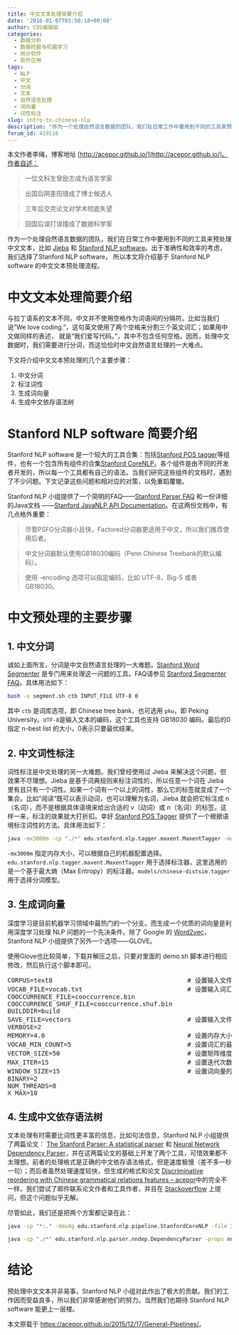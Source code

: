 ```yaml
---
title: 中文文本处理简要介绍
date: '2016-01-07T03:50:18+00:00'
author: COS编辑部
categories:
  - 数据分析
  - 数据挖掘与机器学习
  - 统计软件
  - 软件应用
tags:
  - NLP
  - 中文
  - 分词
  - 文本
  - 自然语言处理
  - 词向量
  - 词性标注
slug: intro-to-chinese-nlp
description: "作为一个处理自然语言数据的团队，我们在日常工作中要用到不同的工具来预处理中文文本，比如 [Jieba](https://github.com/fxsjy/jieba) 和 [Stanford NLP software](http://nlp.stanford.edu/software/)。出于准确性和效率的考虑，我们选择了Stanford NLP software， 所以本文将介绍基于 Stanford NLP software 的中文文本预处理流程。"
forum_id: 419116
---
```


本文作者李绳，博客地址 [http://acepor.github.io/](http://acepor.github.io/)。作者自述：

> 一位文科生曾励志成为语言学家
  
> 出国后阴差阳错成了博士候选人
  
> 三年后交完论文对学术彻底失望
  
> 回国后误打误撞成了数据科学家

作为一个处理自然语言数据的团队，我们在日常工作中要用到不同的工具来预处理中文文本，比如 [Jieba](https://github.com/fxsjy/jieba) 和 [Stanford NLP software](http://nlp.stanford.edu/software/)。出于准确性和效率的考虑，我们选择了Stanford NLP software， 所以本文将介绍基于 Stanford NLP software 的中文文本预处理流程。

# 中文文本处理简要介绍

与拉丁语系的文本不同，中文并不使用空格作为词语间的分隔符。比如当我们说“We love coding.”，这句英文使用了两个空格来分割三个英文词汇；如果用中文做同样的表述， 就是“我们爱写代码。”，其中不包含任何空格。因而，处理中文数据时，我们需要进行分词，而这恰恰时中文自然语言处理的一大难点。

下文将介绍中文文本预处理的几个主要步骤：

  1. 中文分词
  2. 标注词性
  3. 生成词向量
  4. 生成中文依存语法树

# Stanford NLP software 简要介绍

Stanford NLP software 是一个较大的工具合集：包括[Stanford POS tagger](http://127.0.0.1:21142/rmd_output/2/nlp.stanford.edu/software/tagger.shtml)等组件，也有一个包含所有组件的合集[Stanford CoreNLP](http://127.0.0.1:21142/rmd_output/2/stanfordnlp.github.io/CoreNLP/)。各个组件是由不同的开发者开发的，所以每一个工具都有自己的语法。当我们研究这些组件的文档时，遇到了不少问题。下文记录这些问题和相对应的对策，以免重蹈覆辙。

Stanford NLP 小组提供了一个简明的FAQ——[Stanford Parser FAQ](http://nlp.stanford.edu/software/parser-faq.shtml) 和一份详细的Java文档 ——[Stanford JavaNLP API Documentation](http://nlp.stanford.edu/nlp/javadoc/javanlp/overview-summary.html)。在这两份文档中，有几点格外重要：

> 尽管PSFG分词器小且快，Factored分词器更适用于中文，所以我们推荐使用后者。

> 中文分词器默认使用GB18030编码（Penn Chinese Treebank的默认编码）。

> 使用 -encoding 选项可以指定编码，比如 UTF-8，Big-5 或者 GB18030。

# 中文预处理的主要步骤

## 1. 中文分词

诚如上面所言，分词是中文自然语言处理的一大难题。[Stanford Word Segmenter](http://nlp.stanford.edu/software/segmenter.shtml) 是专门用来处理这一问题的工具。FAQ请参见 [Stanford Segmenter FAQ](http://nlp.stanford.edu/software/segmenter-faq.shtml)。具体用法如下：

```bash
bash -x segment.sh ctb INPUT_FILE UTF-8 0
```

其中 `ctb` 是词库选项，即 Chinese tree bank，也可选用 `pku`，即 Peking University。`UTF-8`是输入文本的编码，这个工具也支持 GB18030 编码。最后的0指定 n-best list 的大小，0表示只要最优结果。



## 2. 中文词性标注

词性标注是中文处理的另一大难题。我们曾经使用过 Jieba 来解决这个问题，但效果不尽理想。Jieba 是基于词典规则来标注词性的，所以任意一个词在 Jieba 里有且只有一个词性。如果一个词有一个以上的词性，那么它的标签就变成了一个集合。比如“阅读”既可以表示动词，也可以理解为名词，Jieba 就会把它标注成 n（名词），而不是根据具体语境来给出合适的 v（动词）或 n（名词）的标签。这样一来，标注的效果就大打折扣。幸好 [Stanford POS Tagger](http://nlp.stanford.edu/software/tagger.shtml) 提供了一个根据语境标注词性的方法。具体用法如下：

```bash
java -mx3000m -cp "./*" edu.stanford.nlp.tagger.maxent.MaxentTagger -model models/chinese-distsim.tagger -textFile INPUT_FILE
```

`-mx3000m` 指定内存大小，可以根据自己的机器配置选择。`edu.stanford.nlp.tagger.maxent.MaxentTagger` 用于选择标注器，这里选用的是一个基于最大熵（Max Entropy）的标注器。`models/chinese-distsim.tagger` 用于选择分词模型。

## 3. 生成词向量

深度学习是目前机器学习领域中最热门的一个分支。而生成一个优质的词向量是利用深度学习处理 NLP 问题的一个先决条件。除了 Google 的 [Word2vec](https://code.google.com/p/word2vec/)，Stanford NLP 小组提供了另外一个选项——GLOVE。

使用Glove也比较简单，下载并解压之后，只要对里面的 demo.sh 脚本进行相应修改，然后执行这个脚本即可。

<pre>CORPUS=text8                                    # 设置输入文件路径
VOCAB_FILE=vocab.txt                            # 设置输入词汇路径
COOCCURRENCE_FILE=cooccurrence.bin              
COOCCURRENCE_SHUF_FILE=cooccurrence.shuf.bin
BUILDDIR=build
SAVE_FILE=vectors                               # 设置输入文件路径
VERBOSE=2           
MEMORY=4.0                                      # 设置内存大小
VOCAB_MIN_COUNT=5                               # 设置词汇的最小频率
VECTOR_SIZE=50                                  # 设置矩阵维度
MAX_ITER=15                                     # 设置迭代次数
WINDOW_SIZE=15                                  # 设置词向量的窗口大小
BINARY=2
NUM_THREADS=8
X_MAX=10</pre>

## 4. 生成中文依存语法树

文本处理有时需要比词性更丰富的信息，比如句法信息，Stanford NLP 小组提供了两篇论文： [The Stanford Parser: A statistical parser](http://nlp.stanford.edu/software/lex-parser.shtml) 和 [Neural Network Dependency Parser](http://nlp.stanford.edu/software/nndep.shtml)，并在这两篇论文的基础上开发了两个工具，可惜效果都不太理想。前者的处理格式是正确的中文依存语法格式，但是速度极慢（差不多一秒一句）；而后者虽然处理速度较快，但生成的格式和论文 [Discriminative reordering with Chinese grammatical relations features – acepor](http://www.aclweb.org/anthology/W09-2307)中的完全不一样。我们尝试了邮件联系论文作者和工具作者，并且在 [Stackoverflow](https://stackoverflow.com/questions/33294148/how-to-use-nndep-parser-in-stanford-parser-to-process-chinese-data) 上提问，但这个问题似乎无解。

尽管如此，我们还是把两个方案都记录在此：

```bash
java -cp "*:." -Xmx4g edu.stanford.nlp.pipeline.StanfordCoreNLP -file INPUT_FILE -props StanfordCoreNLP-chinese.properties -outputFormat text -parse.originalDependencies
```

```bash
java -cp "./*" edu.stanford.nlp.parser.nndep.DependencyParser -props nndep.props -textFile INPUT_FILE -outFile OUTPUT_FILE
```

# 结论

预处理中文文本并非易事，Stanford NLP 小组对此作出了极大的贡献。我们的工作因而受益良多，所以我们非常感谢他们的努力。当然我们也期待 Stanford NLP software 能更上一层楼。

本文原载于 <https://acepor.github.io/2015/12/17/General-Pipelines/>。
